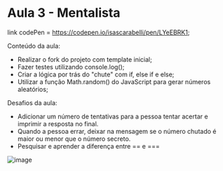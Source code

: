 # Aula 3 - Mentalista

link codePen = https://codepen.io/isascarabelli/pen/LYeEBRK1;

Conteúdo da aula:
* Realizar o fork do projeto com template inicial;
* Fazer testes utilizando console.log();
* Criar a lógica por trás do "chute" com if, else if e else;
* Utilizar a função Math.random() do JavaScript para gerar números aleatórios;

Desafios da aula:

* Adicionar um número de tentativas para a pessoa tentar acertar e imprimir a resposta no final.
* Quando a pessoa errar, deixar na mensagem se o número chutado é maior ou menor que o número secreto.
* Pesquisar e aprender a diferença entre == e ===

![image](https://user-images.githubusercontent.com/73960096/158253701-42bba234-d20e-4a94-98fe-76e1efde58c9.png)
